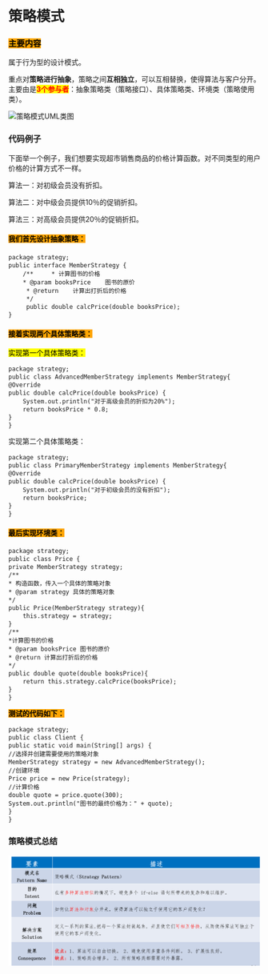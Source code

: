 # 策略模式

### <mark style="background-color:orange;">主要内容</mark>

属于行为型的设计模式。

重点对**策略进行抽象**，策略之间**互相独立**，可以互相替换，使得算法与客户分开。主要由是<mark style="color:red;">**3个参与者**</mark>：抽象策略类（策略接口）、具体策略类、环境类（策略使用类）。

![策略模式UML类图](../.gitbook/assets/1648910128\(1\).png)

### 代码例子

下面举一个例子，我们想要实现超市销售商品的价格计算函数。对不同类型的用户价格的计算方式不一样。

算法一：对初级会员没有折扣。&#x20;

算法二：对中级会员提供10％的促销折扣。

&#x20;算法三：对高级会员提供20％的促销折扣。

#### <mark style="background-color:orange;">**我们首先设计抽象策略：**</mark>

```
package strategy;
public interface MemberStrategy {
    /**     * 计算图书的价格     
    * @param booksPrice    图书的原价    
     * @return    计算出打折后的价格     
     */    
     public double calcPrice(double booksPrice);
}
```

#### <mark style="background-color:orange;">**接着实现两个具体策略类：**</mark>

<mark style="background-color:yellow;">实现第一个具体策略类：</mark>

```
package strategy;
public class AdvancedMemberStrategy implements MemberStrategy{    
@Override    
public double calcPrice(double booksPrice) {        
    System.out.println("对于高级会员的折扣为20%");        
    return booksPrice * 0.8;    
}
}
```

实现第二个具体策略类：

```
package strategy;
public class PrimaryMemberStrategy implements MemberStrategy{    
@Override    
public double calcPrice(double booksPrice) {        
    System.out.println("对于初级会员的没有折扣");        
    return booksPrice;    
}
}
```

#### <mark style="background-color:orange;">**最后实现环境类：**</mark>

```
package strategy;
public class Price {    
private MemberStrategy strategy;    
/**     
* 构造函数，传入一个具体的策略对象     
* @param strategy 具体的策略对象     
*/    
public Price(MemberStrategy strategy){        
    this.strategy = strategy;    
}    
/**     
*计算图书的价格     
* @param booksPrice 图书的原价     
* @return 计算出打折后的价格     
*/    
public double quote(double booksPrice){        
    return this.strategy.calcPrice(booksPrice);    
}
}
```

<mark style="background-color:orange;">**测试的代码如下：**</mark>

```
package strategy;
public class Client {    
public static void main(String[] args) {        
//选择并创建需要使用的策略对象        
MemberStrategy strategy = new AdvancedMemberStrategy();        
//创建环境        
Price price = new Price(strategy);        
//计算价格        
double quote = price.quote(300);        
System.out.println("图书的最终价格为：" + quote); 
}
}
```

### 策略模式总结

![](../.gitbook/assets/1648910902.png)
